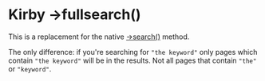 # Kirby ->fullsearch()

This is a replacement for the native [->search()](https://getkirby.com/docs/reference/objects/pages/search) method.

The only difference: if you're searching for `"the keyword"` only pages which contain `"the keyword"` will be in the results. Not all pages that contain `"the"` or `"keyword"`.
